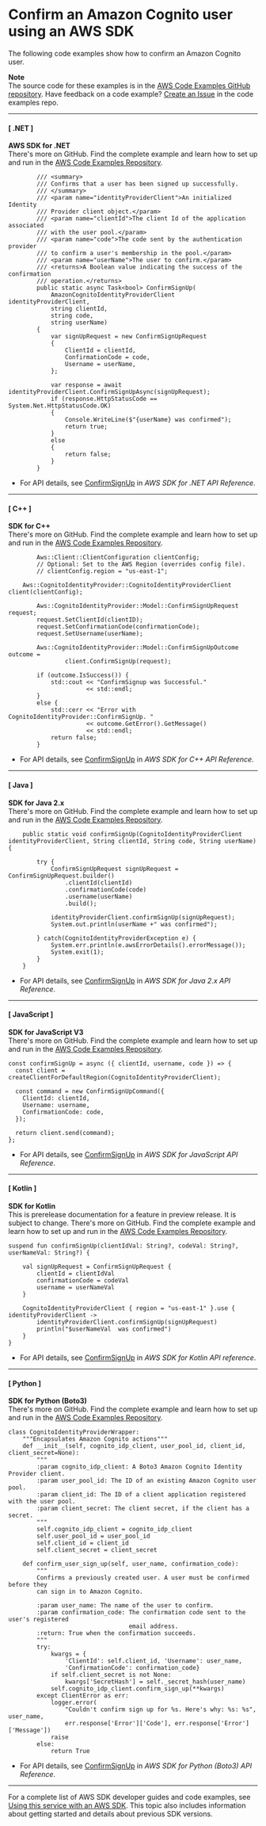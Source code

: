 # Confirm an Amazon Cognito user using an AWS SDK<a name="example_cognito-identity-provider_ConfirmSignUp_section"></a>

The following code examples show how to confirm an Amazon Cognito user\.

**Note**  
The source code for these examples is in the [AWS Code Examples GitHub repository](https://github.com/awsdocs/aws-doc-sdk-examples)\. Have feedback on a code example? [Create an Issue](https://github.com/awsdocs/aws-doc-sdk-examples/issues/new/choose) in the code examples repo\. 

------
#### [ \.NET ]

**AWS SDK for \.NET**  
 There's more on GitHub\. Find the complete example and learn how to set up and run in the [AWS Code Examples Repository](https://github.com/awsdocs/aws-doc-sdk-examples/tree/main/dotnetv3/Cognito#code-examples)\. 
  

```
        /// <summary>
        /// Confirms that a user has been signed up successfully.
        /// </summary>
        /// <param name="identityProviderClient">An initialized Identity
        /// Provider client object.</param>
        /// <param name="clientId">The client Id of the application associated
        /// with the user pool.</param>
        /// <param name="code">The code sent by the authentication provider
        /// to confirm a user's membership in the pool.</param>
        /// <param name="userName">The user to confirm.</param>
        /// <returns>A Boolean value indicating the success of the confirmation
        /// operation.</returns>
        public static async Task<bool> ConfirmSignUp(
            AmazonCognitoIdentityProviderClient identityProviderClient,
            string clientId,
            string code,
            string userName)
        {
            var signUpRequest = new ConfirmSignUpRequest
            {
                ClientId = clientId,
                ConfirmationCode = code,
                Username = userName,
            };

            var response = await identityProviderClient.ConfirmSignUpAsync(signUpRequest);
            if (response.HttpStatusCode == System.Net.HttpStatusCode.OK)
            {
                Console.WriteLine($"{userName} was confirmed");
                return true;
            }
            else
            {
                return false;
            }
        }
```
+  For API details, see [ConfirmSignUp](https://docs.aws.amazon.com/goto/DotNetSDKV3/cognito-idp-2016-04-18/ConfirmSignUp) in *AWS SDK for \.NET API Reference*\. 

------
#### [ C\+\+ ]

**SDK for C\+\+**  
 There's more on GitHub\. Find the complete example and learn how to set up and run in the [AWS Code Examples Repository](https://github.com/awsdocs/aws-doc-sdk-examples/tree/main/cpp/example_code/cognito#code-examples)\. 
  

```
        Aws::Client::ClientConfiguration clientConfig;
        // Optional: Set to the AWS Region (overrides config file).
        // clientConfig.region = "us-east-1";

    Aws::CognitoIdentityProvider::CognitoIdentityProviderClient client(clientConfig);

        Aws::CognitoIdentityProvider::Model::ConfirmSignUpRequest request;
        request.SetClientId(clientID);
        request.SetConfirmationCode(confirmationCode);
        request.SetUsername(userName);

        Aws::CognitoIdentityProvider::Model::ConfirmSignUpOutcome outcome =
                client.ConfirmSignUp(request);

        if (outcome.IsSuccess()) {
            std::cout << "ConfirmSignup was Successful."
                      << std::endl;
        }
        else {
            std::cerr << "Error with CognitoIdentityProvider::ConfirmSignUp. "
                      << outcome.GetError().GetMessage()
                      << std::endl;
            return false;
        }
```
+  For API details, see [ConfirmSignUp](https://docs.aws.amazon.com/goto/SdkForCpp/cognito-idp-2016-04-18/ConfirmSignUp) in *AWS SDK for C\+\+ API Reference*\. 

------
#### [ Java ]

**SDK for Java 2\.x**  
 There's more on GitHub\. Find the complete example and learn how to set up and run in the [AWS Code Examples Repository](https://github.com/awsdocs/aws-doc-sdk-examples/tree/main/javav2/example_code/cognito#readme)\. 
  

```
    public static void confirmSignUp(CognitoIdentityProviderClient identityProviderClient, String clientId, String code, String userName) {

        try {
            ConfirmSignUpRequest signUpRequest = ConfirmSignUpRequest.builder()
                .clientId(clientId)
                .confirmationCode(code)
                .username(userName)
                .build();

            identityProviderClient.confirmSignUp(signUpRequest);
            System.out.println(userName +" was confirmed");

        } catch(CognitoIdentityProviderException e) {
            System.err.println(e.awsErrorDetails().errorMessage());
            System.exit(1);
        }
    }
```
+  For API details, see [ConfirmSignUp](https://docs.aws.amazon.com/goto/SdkForJavaV2/cognito-idp-2016-04-18/ConfirmSignUp) in *AWS SDK for Java 2\.x API Reference*\. 

------
#### [ JavaScript ]

**SDK for JavaScript V3**  
 There's more on GitHub\. Find the complete example and learn how to set up and run in the [AWS Code Examples Repository](https://github.com/awsdocs/aws-doc-sdk-examples/tree/main/javascriptv3/example_code/cognito#code-examples)\. 
  

```
const confirmSignUp = async ({ clientId, username, code }) => {
  const client = createClientForDefaultRegion(CognitoIdentityProviderClient);

  const command = new ConfirmSignUpCommand({
    ClientId: clientId,
    Username: username,
    ConfirmationCode: code,
  });

  return client.send(command);
};
```
+  For API details, see [ConfirmSignUp](https://docs.aws.amazon.com/AWSJavaScriptSDK/v3/latest/clients/client-cognito-identity-provider/classes/confirmsignupcommand.html) in *AWS SDK for JavaScript API Reference*\. 

------
#### [ Kotlin ]

**SDK for Kotlin**  
This is prerelease documentation for a feature in preview release\. It is subject to change\.
 There's more on GitHub\. Find the complete example and learn how to set up and run in the [AWS Code Examples Repository](https://github.com/awsdocs/aws-doc-sdk-examples/tree/main/kotlin/services/cognito#code-examples)\. 
  

```
suspend fun confirmSignUp(clientIdVal: String?, codeVal: String?, userNameVal: String?) {

    val signUpRequest = ConfirmSignUpRequest {
        clientId = clientIdVal
        confirmationCode = codeVal
        username = userNameVal
    }

    CognitoIdentityProviderClient { region = "us-east-1" }.use { identityProviderClient ->
        identityProviderClient.confirmSignUp(signUpRequest)
        println("$userNameVal  was confirmed")
    }
}
```
+  For API details, see [ConfirmSignUp](https://github.com/awslabs/aws-sdk-kotlin#generating-api-documentation) in *AWS SDK for Kotlin API reference*\. 

------
#### [ Python ]

**SDK for Python \(Boto3\)**  
 There's more on GitHub\. Find the complete example and learn how to set up and run in the [AWS Code Examples Repository](https://github.com/awsdocs/aws-doc-sdk-examples/tree/main/python/example_code/cognito#code-examples)\. 
  

```
class CognitoIdentityProviderWrapper:
    """Encapsulates Amazon Cognito actions"""
    def __init__(self, cognito_idp_client, user_pool_id, client_id, client_secret=None):
        """
        :param cognito_idp_client: A Boto3 Amazon Cognito Identity Provider client.
        :param user_pool_id: The ID of an existing Amazon Cognito user pool.
        :param client_id: The ID of a client application registered with the user pool.
        :param client_secret: The client secret, if the client has a secret.
        """
        self.cognito_idp_client = cognito_idp_client
        self.user_pool_id = user_pool_id
        self.client_id = client_id
        self.client_secret = client_secret

    def confirm_user_sign_up(self, user_name, confirmation_code):
        """
        Confirms a previously created user. A user must be confirmed before they
        can sign in to Amazon Cognito.

        :param user_name: The name of the user to confirm.
        :param confirmation_code: The confirmation code sent to the user's registered
                                  email address.
        :return: True when the confirmation succeeds.
        """
        try:
            kwargs = {
                'ClientId': self.client_id, 'Username': user_name,
                'ConfirmationCode': confirmation_code}
            if self.client_secret is not None:
                kwargs['SecretHash'] = self._secret_hash(user_name)
            self.cognito_idp_client.confirm_sign_up(**kwargs)
        except ClientError as err:
            logger.error(
                "Couldn't confirm sign up for %s. Here's why: %s: %s", user_name,
                err.response['Error']['Code'], err.response['Error']['Message'])
            raise
        else:
            return True
```
+  For API details, see [ConfirmSignUp](https://docs.aws.amazon.com/goto/boto3/cognito-idp-2016-04-18/ConfirmSignUp) in *AWS SDK for Python \(Boto3\) API Reference*\. 

------

For a complete list of AWS SDK developer guides and code examples, see [Using this service with an AWS SDK](sdk-general-information-section.md)\. This topic also includes information about getting started and details about previous SDK versions\.